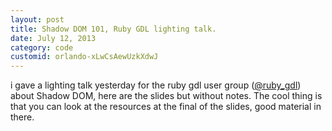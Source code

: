 ```yaml
---
layout: post
title: Shadow DOM 101, Ruby GDL lighting talk.
date: July 12, 2013
category: code
customid: orlando-xLwCsAewUzkXdwJ
---
```


i gave a lighting talk yesterday for the ruby gdl user group ([@ruby_gdl](https://twitter.com/)) about Shadow DOM, here are the slides but without notes. The cool thing is that you can look at the resources at the final of the slides, good material in there.

<div class="speakerdeck">
	<script async class="speakerdeck-embed" data-id="08028070cd2a013059600aa8ee42777e" data-ratio="1.3333333333333333" src="//speakerdeck.com/assets/embed.js"></script>
</div>

